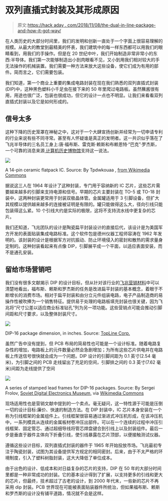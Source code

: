 # 双列直插式封装及其形成原因

> 原文:[https://hack aday . com/2018/11/08/the-dual-in-line-package-and-how-it-got-way/](https://hackaday.com/2018/11/08/the-dual-in-line-package-and-how-it-got-that-way/)

在人类历史的大部分时间里，我们的发明和创新一直处于一个字面上很容易理解的规模。从最大的教堂到最精美的怀表，我们建筑中的每一样东西都可以用我们的眼睛看到，用我们的手操作。但是在 20 世纪中叶，我们开始制造非常非常小的东西:半导体。我们第一次能够制造出小到肉眼看不见，又小到用我们相对较大的手无法操作的机械装置。我们需要一种方法来放大这些设备，使它们成为有用的部件。简而言之，它们需要包装。

我们知道，第一个商业上重要的集成电路封装在现在我们熟悉的双列直插式封装(DIP)中，这种黑色塑料小千足虫在接下来的 50 年里爬过电路板。虽然蘸酱很有用，用途也很广泛，包装也很成功，但它的设计一点也不明显。让我们来看看双列直插式封装以及它是如何形成的。

## 信号太多

这种下降的历史笼罩在神秘之中，这对于一个大肆宣扬创新并经常为一切申请专利的行业来说有些不同寻常。甚至有人怀疑谁是真正的发明者。这一共识似乎落在了飞兆半导体的三名员工身上:唐·福布斯、雷克斯·赖斯和布赖恩特·“巴克”·罗杰斯，一个可靠的消息来源,[计算机历史博物馆](http://www.computerhistory.org/siliconengine/package-is-the-first-to-accommodate-system-design-considerations/)支持这一说法。

[![](../Images/b4c5b1595b85bf8bbf5a07e4146dcf1c.png)](https://hackaday.com/wp-content/uploads/2018/10/flatpack_ic_on_board_.jpg)

A 14-pin ceramic flatpack IC. Source: By Tpdwkouaa , [from Wikimedia Commons](https://commons.wikimedia.org/wiki/File:Flatpack_IC_on_board_.jpg)

据说这三人在 1964 年设计了这种封装，专门用于容纳新的 IC 芯片，这些芯片需要越来越多的引脚来支持电源和信号。早期的芯片主要封装在 TO-5 或 TO-18 封装中，这两种封装更常用于封装双极晶体管。金属罐适用于 3 引脚设备，但扩大其规模以提供越来越多的连接被证明是有限的。罐只能做得这么大，径向引线只能包装得这么紧。10 个引线大约是实际的极限，这将不支持流水线中更复杂的芯片。

我们还知道，飞兆团队的设计是陶瓷扁平封装设计的直接后代，该设计是为美国军方开发的表面贴装集成电路标准。这个软件包是德州仪器工程师容涛在 1962 年发明的。该封装的设计是根据军方对抗振动、防止环境侵入的密封和散热的需求量身定制的。这种封装看起来有点像 DIP，引脚展平成一个平面，以适应表面安装，而不是通孔安装。

## 留给市场营销吧

我们没有很多文献揭示 DIP 的设计目标，但从针对该行业的[飞兆营销材料](http://www.rfcafe.com/references/electronics-mag/fairchild-semiconductor-electronics-mag-dec-13-1965.htm)中可以清楚地看出，福布斯、赖斯和罗杰斯的任务是改进扁平封装的基本概念，着眼于不断增长的消费市场。相对于扁平封装和由分立元件组装电路，电子产品制造商的易操作性被吹捧为一个销售特征。提供易于处理的电路板填充封装也很关键，因为飞兆将“尺寸公差以适应商业标准钻孔”列为另一项功能。这些营销点可能会推动引脚间距和尺寸要求，以及整体封装尺寸。

[![](../Images/e5753e04debc4607ab32db462a55b553.png)](https://hackaday.com/wp-content/uploads/2018/10/dip16m3.png)

DIP-16 package dimension, in inches. Source: [TopLine Corp.](https://www.topline.tv/)

虽然广告中没有提到，但 PCB 布局的简易性也可能是一个设计标准。随着电路复杂性的增加，电路板上的元件数量必然会急剧增加；为所有这些芯片供电并在电路板上传送信号很快就会成为一个问题。DIP 设计的引脚间距为 0.1 英寸(2.54 毫米)，为引脚之间的 PCB 走线留出了充足的空间，引脚排之间的 0.3 英寸(7.62 毫米)间距为走线提供了空间

[![](../Images/22d1f32c6376be41ada7bad2923744fd.png)](https://hackaday.com/wp-content/uploads/2018/10/1920px-dip_zagotovka.jpg)

A series of stamped lead frames for DIP-16 packages. Source: By Sergei Frolov, [Soviet Digital Electronics Museum](www.leningrad.su/museum/), via [Wikimedia Commons](https://commons.wikimedia.org/wiki/File:DIP_zagotovka.jpg)

现场适用性也是营销文献中提到的一个卖点。毫无疑问，这一特性源于可能是压倒一切的设计目标:廉价、快速的制造方法。在 DIP 封装中，IC 芯片本身安装在一个称为引线框架的金属组件上。引线框架很容易通过渐进式冲压机形成，在该冲压机中，一系列模具从连续的金属板材卷冲压出部件。可以在一个连续的过程中冲压引线框架、固定管芯、通过超细导线将管芯焊盘键合到引线上以及封装组件。最后一步是垂直于器件主体向下折叠引线，使引线暴露在芯片顶部，以便接触测试仪器。

遵循这些设计目标，双列直插式封装的器件于 1965 年开始投放市场。飞兆最初专注于陶瓷封装，试图为其设备提供军方规定的相同密封。后来，由于不太严格的环境制度，引入了塑料树脂封装，这大大降低了单位成本。

由于出色的设计、低成本和对日益复杂的芯片的支持，DIP 在 50 年的大部分时间里都是一种非常成功的封装。它的基本设计得到了扩展，以支持更多的引线和更大的芯片，但最终，技术超过了古老的设计，到 2000 年代末，一些新的芯片不再采用 dip 封装。PCB 世界现在可能被表面贴装器件所统治，但如果福布斯、赖斯和罗杰斯的设计没有铺平道路，情况就不会是这样。